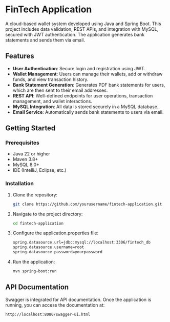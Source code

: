 # FinTech Application

A cloud-based wallet system developed using Java and Spring Boot. This project includes data validation, REST APIs, and integration with MySQL, secured with JWT authentication. The application generates bank statements and sends them via email.

## Features

- **User Authentication**: Secure login and registration using JWT.
- **Wallet Management**: Users can manage their wallets, add or withdraw funds, and view transaction history.
- **Bank Statement Generation**: Generates PDF bank statements for users, which are then sent to their email addresses.
- **REST API**: Well-defined endpoints for user operations, transaction management, and wallet interactions.
- **MySQL Integration**: All data is stored securely in a MySQL database.
- **Email Service**: Automatically sends bank statements to users via email.


## Getting Started

### Prerequisites

- Java 22 or higher
- Maven 3.8+
- MySQL 8.0+
- IDE (IntelliJ, Eclipse, etc.)

### Installation

1. Clone the repository:

   ```bash
   git clone https://github.com/yourusername/fintech-application.git

2. Navigate to the project directory:

   ```bash
   cd fintech-application

3. Configure the application.properties file:
   ```bash
   spring.datasource.url=jdbc:mysql://localhost:3306/fintech_db
   spring.datasource.username=root
   spring.datasource.password=yourpassword

4. Run the application:
   ```bash
   mvn spring-boot:run
   
## API Documentation
Swagger is integrated for API documentation. Once the application is running, you can access the documentation at:
```bash
http://localhost:8080/swagger-ui.html



